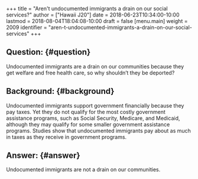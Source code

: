 +++
title = "Aren't undocumented immigrants a drain on our social services?"
author = ["Hawaii J20"]
date = 2018-06-23T10:34:00-10:00
lastmod = 2018-08-04T18:04:08-10:00
draft = false
[menu.main]
  weight = 2009
  identifier = "aren-t-undocumented-immigrants-a-drain-on-our-social-services"
+++

## Question: {#question}

Undocumented immigrants are a drain on our communities because they get welfare
and free health care, so why shouldn’t they be deported?


## Background: {#background}

Undocumented immigrants support government financially because they pay
taxes. Yet they do not qualify for the most costly government assistance
programs, such as Social Security, Medicare, and Medicaid, although they may
qualify for some smaller government assistance programs. Studies show that
undocumented immigrants pay about as much in taxes as they receive in government
programs.


## Answer: {#answer}

Undocumented immigrants are not a drain on our communities.
